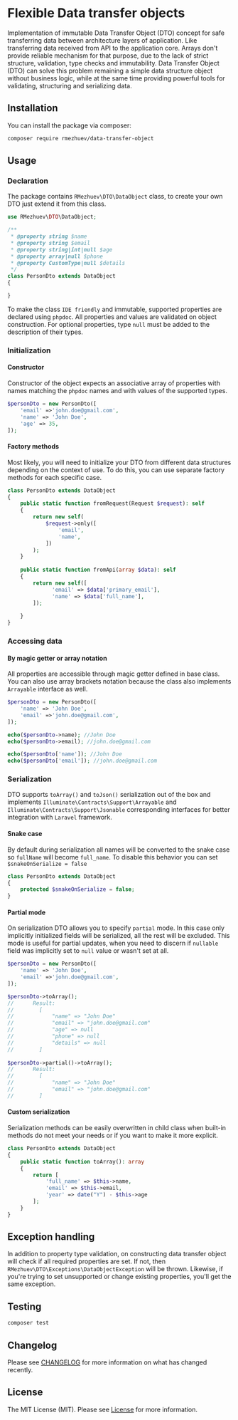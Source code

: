 # Flexible Data transfer objects

Implementation of immutable Data Transfer Object (DTO) concept for safe transferring data between architecture layers of application. Like transferring data received from API to the application core. Arrays don't provide reliable mechanism for that purpose, due to the lack of strict structure, validation, type checks and immutability. Data Transfer Object (DTO) can solve this problem remaining a simple data structure object without business logic, while at the same time providing powerful tools for validating, structuring and serializing data.

## Installation

You can install the package via composer:

```bash
composer require rmezhuev/data-transfer-object
```

## Usage

### Declaration

The package contains `RMezhuev\DTO\DataObject` class,  to create your own DTO just extend it from this class. 

```php
use RMezhuev\DTO\DataObject;

/**
 * @property string $name
 * @property string $email
 * @property string|int|null $age
 * @property array|null $phone
 * @property CustomType|null $details
 */
class PersonDto extends DataObject
{

}
```

To make the class `IDE friendly` and immutable, supported properties are declared using `phpdoc`. All properties and values are validated on object construction. For optional properties, type `null` must be added to the description of their types.

### Initialization

#### Constructor

Constructor of the object expects an associative array of properties with names matching the `phpdoc` names and with values of the supported types.
```php
$personDto = new PersonDto([
    'email' =>'john.doe@gmail.com',
    'name' => 'John Doe',
    'age' => 35,
]);
```

#### Factory methods

Most likely, you will need to initialize your DTO from different data structures depending on the context of use. To do this, you can use separate factory methods for each specific case.
```php
class PersonDto extends DataObject
{
    public static function fromRequest(Request $request): self
    {
        return new self(
            $request->only([
                'email',
                'name',
            ])
        );
    }
    
    public static function fromApi(array $data): self
    {
        return new self([
              'email' => $data['primary_email'],
              'name' => $data['full_name'],
        ]);
        
    }
}
```

### Accessing data 

#### By magic getter or array notation

All properties are accessible through magic getter defined in base class. You can also use array brackets notation because the class also implements `Arrayable` interface as well.

```php
$personDto = new PersonDto([
    'name' => 'John Doe',
    'email' =>'john.doe@gmail.com',
]);

echo($personDto->name); //John Doe
echo($personDto->email); //john.doe@gmail.com

echo($personDto['name']); //John Doe
echo($personDto['email']); //john.doe@gmail.com
```

### Serialization

DTO supports `toArray()` and `toJson()` serialization out of the box  and implements `Illuminate\Contracts\Support\Arrayable` and `Illuminate\Contracts\Support\Jsonable` corresponding interfaces for better integration with `Laravel` framework.

#### Snake case

By default during serialization all names will be converted to the snake case so `fullName` will become `full_name`. To disable this behavior you can set `$snakeOnSerialize = false`

```php
class PersonDto extends DataObject
{
	protected $snakeOnSerialize = false;
}
```

#### Partial mode

On serialization DTO allows you to specify `partial` mode. In this case only implicitly initialized fields will be serialized, all the rest will be excluded. This mode is useful for partial updates, when you need to discern if `nullable` field was implicitly set to `null` value or wasn't set at all.
```php
$personDto = new PersonDto([
    'name' => 'John Doe',
    'email' =>'john.doe@gmail.com',
]);

$personDto->toArray();
//      Result:
//        [
//            "name" => "John Doe"
//            "email" => "john.doe@gmail.com"
//            "age" => null
//            "phone" => null
//            "details" => null
//        ]
    
$personDto->partial()->toArray();
//      Result:
//        [
//            "name" => "John Doe"
//            "email" => "john.doe@gmail.com"
//        ]
```

#### Custom serialization

Serialization methods can be easily overwritten in child class when built-in methods do not meet your needs or if you want to make it more explicit. 
```php
class PersonDto extends DataObject
{
    public static function toArray(): array
    {
        return [
            'full_name' => $this->name,
            'email' => $this->email,
            'year' => date("Y") - $this->age
        ];
    }    
}
```
## Exception handling

In addition to property type validation, on constructing data transfer object will check if all required properties are set. If not, then `RMezhuev\DTO\Exceptions\DataObjectException` will be thrown. Likewise, if you're trying to set unsupported  or change existing properties, you'll get the same exception.
## Testing

``` bash
composer test
```

## Changelog

Please see [CHANGELOG](CHANGELOG.md) for more information on what has changed recently.

## License

The MIT License (MIT). Please see [License](https://opensource.org/licenses/MIT)  for more information.
